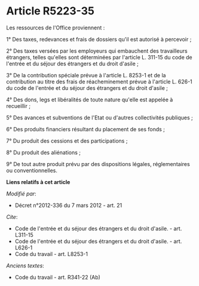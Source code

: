 # Article R5223-35

Les ressources de l'Office proviennent : 

1° Des taxes, redevances et frais de dossiers qu'il est autorisé à percevoir ; 

2° Des taxes versées par les employeurs qui embauchent des travailleurs étrangers, telles qu'elles sont déterminées par
l'article L. 311-15 du code de l'entrée et du séjour des étrangers et du droit d'asile ; 

3° De la contribution spéciale prévue à l'article L. 8253-1 et de la contribution au titre des frais de réacheminement prévue
à l'article L. 626-1 du code de l'entrée et du séjour des étrangers et du droit d'asile ; 

4° Des dons, legs et libéralités de toute nature qu'elle est appelée à recueillir ; 

5° Des avances et subventions de l'Etat ou d'autres collectivités publiques ; 

6° Des produits financiers résultant du placement de ses fonds ; 

7° Du produit des cessions et des participations ; 

8° Du produit des aliénations ; 

9° De tout autre produit prévu par des dispositions légales, réglementaires ou conventionnelles.

**Liens relatifs à cet article**

_Modifié par_:

  - Décret n°2012-336 du 7 mars 2012 - art. 21

_Cite_:

  - Code de l'entrée et du séjour des étrangers et du droit d'asile. - art. L311-15
  - Code de l'entrée et du séjour des étrangers et du droit d'asile. - art. L626-1
  - Code du travail - art. L8253-1

_Anciens textes_:

  - Code du travail - art. R341-22 (Ab)
